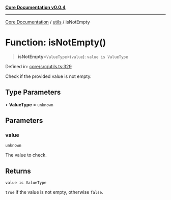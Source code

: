 [**Core Documentation v0.0.4**](../../README.md)

***

[Core Documentation](../../modules.md) / [utils](../README.md) / isNotEmpty

# Function: isNotEmpty()

> **isNotEmpty**\<`ValueType`\>(`value`): `value is ValueType`

Defined in: [core/src/utils.ts:329](https://github.com/stonemjs/core/blob/8c14a336c794eb98d8513b950cb1c2786962eaaf/src/utils.ts#L329)

Check if the provided value is not empty.

## Type Parameters

• **ValueType** = `unknown`

## Parameters

### value

`unknown`

The value to check.

## Returns

`value is ValueType`

`true` if the value is not empty, otherwise `false`.

